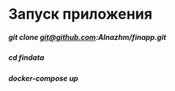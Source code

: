 # Запуск приложения
##### git clone git@github.com:Alnazhm/finapp.git
##### cd findata 
##### docker-compose up 
